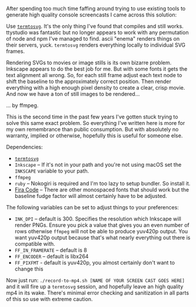 After spending too much time faffing around trying to use existing tools to generate high quality console screencasts I came across this solution:

Use [`termtosvg`](https://github.com/nbedos/termtosvg).  It's the only thing I've found that compiles and still works.  ttystudio was fantastic but no longer appears to work with any permutation of node and npm I've managed to find.  ascii "enema" renders things on their servers, yuck.  `termtosvg` renders everything locally to individual SVG frames.

Rendering SVGs to movies or image stills is its own bizarre problem.  Inkscape appears to do the best job for me.  But with some fonts it gets the text alignment all wrong.  So, for each still frame adjust each text node to shift the baseline to the approximately correct position.  Then render everything with a high enough pixel density to create a clear, crisp movie.  And now we have a ton of still images to be rendered…

… by ffmpeg.

This is the second time in the past few years I've gotten stuck trying to solve this same exact problem.  So everything I've written here is more for my own remembrance than public consumption.  But with absolutely no warranty, implied or otherwise, hopefully this is useful for someone else.

Dependencies:

* [`termtosvg`](https://github.com/nbedos/termtosvg)
* `Inkscape` –  If it's not in your path and you're not using macOS set the `INKSCAPE` variable to your path.
* `ffmpeg`
* `ruby` – Nokogiri is required and I'm too lazy to setup bundler.  So install it.
* [Fira Code](https://github.com/tonsky/FiraCode) – There are other monospaced fonts that should work but the baseline fudge factor will almost certainly have to be adjusted.

The following variables can be set to adjust things to your preferences:

* `INK_DPI` – default is 300.  Specifies the resolution which Inkscape will render PNGs.  Ensure you pick a value that gives you an even number of rows otherwise `ffmpeg` will not be able to produce yuv420p output.  You want yuv420p output because that's what nearly everything out there is compatible with.
* `FF_IN_FRAMERATE` – default is 8
* `FF_ENCODER` – default is libx264
* `FF_PIXFMT` - default is yuv420p, you almost certainly don't want to change this

Now just run: `./record-to-mp4.sh [NAME OF YOUR SCREEN CAST GOES HERE]` and it will fire up a `termtosvg` session, and hopefully leave an high quality mp4 in its wake.  There's minimal error checking and sanitization in all parts of this so use with extreme caution.
